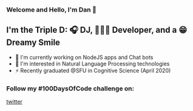 ### Welcome and Hello, I'm Dan 👋

## I'm the Triple D: 🎧 DJ, 🧑🏻‍💻 Developer, and a 😁 Dreamy Smile
- 🌱 I'm currently working on NodeJS apps and Chat bots
- 💬 I'm interested in Natural Language Processing technologies
- ⚡ Recently graduated @SFU in Cognitive Science (April 2020)

### Follow my #100DaysOfCode challenge on:
[twitter](https://twitter.com/TheDanChang)
